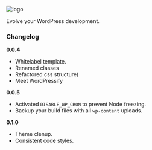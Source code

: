 
![logo](https://i.imgur.com/5PbfMXi.png)

Evolve your WordPress development.

### Changelog

**0.0.4**
- Whitelabel template.
- Renamed classes
- Refactored css structure)
- Meet WordPressify

**0.0.5**
- Activated `DISABLE_WP_CRON` to prevent Node freezing.
- Backup your build files with all `wp-content` uploads.

**0.1.0**
- Theme clenup.
- Consistent code styles.